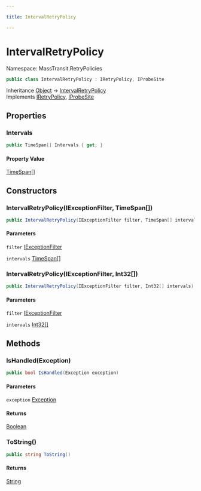 ```yaml
---

title: IntervalRetryPolicy

---
```


# IntervalRetryPolicy

Namespace: MassTransit.RetryPolicies

```csharp
public class IntervalRetryPolicy : IRetryPolicy, IProbeSite
```

Inheritance [Object](https://learn.microsoft.com/en-us/dotnet/api/system.object) → [IntervalRetryPolicy](../masstransit-retrypolicies/intervalretrypolicy)<br/>
Implements [IRetryPolicy](../../masstransit-abstractions/masstransit/iretrypolicy), [IProbeSite](../../masstransit-abstractions/masstransit/iprobesite)

## Properties

### **Intervals**

```csharp
public TimeSpan[] Intervals { get; }
```

#### Property Value

[TimeSpan[]](https://learn.microsoft.com/en-us/dotnet/api/system.timespan)<br/>

## Constructors

### **IntervalRetryPolicy(IExceptionFilter, TimeSpan[])**

```csharp
public IntervalRetryPolicy(IExceptionFilter filter, TimeSpan[] intervals)
```

#### Parameters

`filter` [IExceptionFilter](../../masstransit-abstractions/masstransit/iexceptionfilter)<br/>

`intervals` [TimeSpan[]](https://learn.microsoft.com/en-us/dotnet/api/system.timespan)<br/>

### **IntervalRetryPolicy(IExceptionFilter, Int32[])**

```csharp
public IntervalRetryPolicy(IExceptionFilter filter, Int32[] intervals)
```

#### Parameters

`filter` [IExceptionFilter](../../masstransit-abstractions/masstransit/iexceptionfilter)<br/>

`intervals` [Int32[]](https://learn.microsoft.com/en-us/dotnet/api/system.int32)<br/>

## Methods

### **IsHandled(Exception)**

```csharp
public bool IsHandled(Exception exception)
```

#### Parameters

`exception` [Exception](https://learn.microsoft.com/en-us/dotnet/api/system.exception)<br/>

#### Returns

[Boolean](https://learn.microsoft.com/en-us/dotnet/api/system.boolean)<br/>

### **ToString()**

```csharp
public string ToString()
```

#### Returns

[String](https://learn.microsoft.com/en-us/dotnet/api/system.string)<br/>
